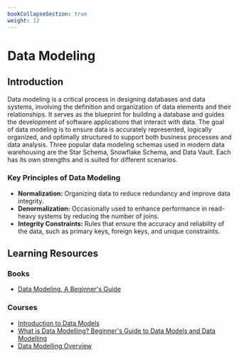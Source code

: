 ```yaml
---
bookCollapseSection: true
weight: 12
---
```


# Data Modeling

## Introduction

Data modeling is a critical process in designing databases and data systems, involving the definition and organization of data elements and their relationships. It serves as the blueprint for building a database and guides the development of software applications that interact with data. The goal of data modeling is to ensure data is accurately represented, logically organized, and optimally structured to support both business processes and data analysis.
Three popular data modeling schemas used in modern data warehousing are the Star Schema, Snowflake Schema, and Data Vault. Each has its own strengths and is suited for different scenarios.

### Key Principles of Data Modeling

- **Normalization:** Organizing data to reduce redundancy and improve data integrity.
- **Denormalization:** Occasionally used to enhance performance in read-heavy systems by reducing the number of joins.
- **Integrity Constraints:** Rules that ensure the accuracy and reliability of the data, such as primary keys, foreign keys, and unique constraints.

## Learning Resources

### Books
- [Data Modeling, A Beginner's Guide](https://www.oreilly.com/library/view/data-modeling-a/9780071623988/)

### Courses
- [Introduction to Data Models](https://www.youtube.com/watch?v=OwQoj3GJfNY)
- [What is Data Modelling? Beginner's Guide to Data Models and Data Modelling](https://www.youtube.com/watch?v=CUR6rKrIEGc)
- [Data Modelling Overview](https://www.youtube.com/watch?v=reHw8KChCHg)